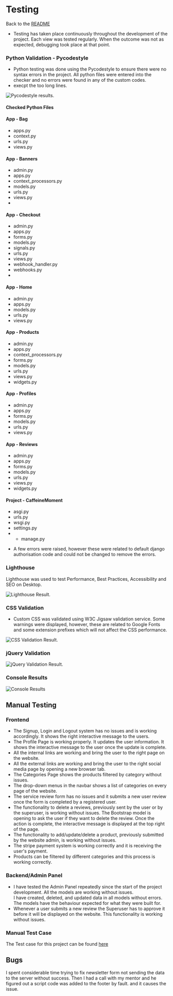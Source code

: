 # Testing

Back to the [README](README.md)

* Testing has taken place continuously throughout the development of the project. Each view was tested regularly.
  When the outcome was not as expected, debugging took place at that point.  

### Python Validation - Pycodestyle

* Python testing was done using the Pycodestyle to ensure there were no syntax errors in the project. All python files were entered into the checker and no errors were found in any of the custom codes.
* execpt the too long lines.

![Pycodestyle results](./assets/readme/test/problems.PNG).

#### Checked Python Files

#### App - Bag

* apps.py
* context.py
* urls.py
* views.py
  
#### App - Banners

* admin.py
* apps.py
* context_processors.py
* models.py
* urls.py
* views.py
*

#### App - Checkout

* admin.py
* apps.py
* forms.py
* models.py
* signals.py
* urls.py
* views.py
* webhook_handler.py
* webhooks.py
*

#### App - Home

* admin.py
* apps.py
* models.py
* urls.py
* views.py

#### App - Products

* admin.py
* apps.py
* context_processors.py
* forms.py
* models.py
* urls.py
* views.py
* widgets.py
  
#### App - Profiles

* admin.py
* apps.py
* forms.py
* models.py
* urls.py
* views.py
  
#### App - Reviews

* admin.py
* apps.py
* forms.py
* models.py
* urls.py
* views.py
* widgets.py

#### Project - CaffeineMoment

* asgi.py
* urls.py
* wsgi.py
* settings.py
* * manage.py

- A few errors were raised, however these were related to default django authorisation
code and could not be changed to remove the errors.


### Lighthouse

Lighthouse was used to test Performance, Best Practices, Accessibility and SEO on Desktop.

![Lighthouse Result](./assets/readme/test/lighthouse.PNG).

### CSS Validation

* Custom CSS was validated using W3C Jigsaw validation service. Some warnings were displayed, however,
  these are related to Google Fonts and some extension prefixes which will not affect the CSS performance.
  
![CSS Validation Result](./assets/readme/test/css-valid.PNG).

### jQuery Validation

![jQuery Validation Result](./assets/readme/test/jquery-valid.PNG).

### Console Results

![Console Results](./assets/readme/test/console.PNG)

## Manual Testing

### Frontend

* The Signup, Login and Logout system has no issues and is working accordingly. It shows the right
  interactive message to the users.
* The Profile Page is working properly. It updates the user information. It shows the interactive message to the user once the update is complete.
* All the internal links are working and bring the user to the right page on the website.
* All the external links are working and bring the user to the right social media page by
  opening a new browser tab.
* The Categories Page shows the products filtered by category without issues.
* The drop-down menus in the navbar shows a list of categories on every page of the website.
* The service review form has no issues and it submits a new user review once the form is completed by a
  registered user.
* The functionality to delete a reviews, previously sent by the user or by the superuser, is
  working without issues. The Bootstrap model is opening to ask the user if they want to delete
  the review. Once the action is complete, the interactive message is displayed at the top right of the page.
* The functionality to add/update/delete a product, previously submitted by the website admin, is
  working without issues.
* The stripe payment system is working correctly and it is receiving the user's payment.
* Products can be filtered by different categories and this process is working correctly.

### Backend/Admin Panel

* I have tested the Admin Panel repeatedly since the start of the project development. All the models are working without issues.  
  I have created, deleted, and updated data in all models without errors. The models have the behaviour expected for what they were built for.
* Whenever a user submits a new review the Superuser has to approve it before it will be displayed on the website. This functionality is
  working without issues.

### Manual Test Case
The Test case for this project can be found [here](TEST_CASE.md)  

## Bugs

I spent considerable time trying to fix newsletter form not sending the data to the server without success. Then I had a call with my mentor and he figured out a script code was added to the footer by fault. and it causes the issue. 





